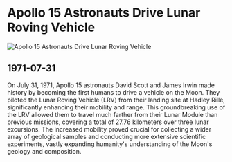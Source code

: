 # Apollo 15 Astronauts Drive Lunar Roving Vehicle

![Apollo 15 Astronauts Drive Lunar Roving Vehicle](https://nssdc.gsfc.nasa.gov/planetary/image/as15_88_11901.jpg)

## 1971-07-31

On July 31, 1971, Apollo 15 astronauts David Scott and James Irwin made history by becoming the first humans to drive a vehicle on the Moon. They piloted the Lunar Roving Vehicle (LRV) from their landing site at Hadley Rille, significantly enhancing their mobility and range. This groundbreaking use of the LRV allowed them to travel much farther from their Lunar Module than previous missions, covering a total of 27.76 kilometers over three lunar excursions. The increased mobility proved crucial for collecting a wider array of geological samples and conducting more extensive scientific experiments, vastly expanding humanity's understanding of the Moon's geology and composition.